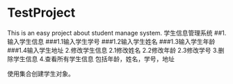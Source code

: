 # TestProject
This is an easy project about student manage system.
学生信息管理系统
##1.输入学生信息
  ###1.1输入学生学号
  ###1.2输入学生姓名
  ###1.3输入学生年龄
  ###1.4输入学生地址
2.修改学生信息
  2.1修改姓名
  2.2修改年龄
  2.3修改学号
3.删除学生信息
4.查看所有学生信息
  包括年龄，姓名，学号，地址

使用集合创建学生对象。
